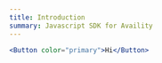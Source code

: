 ```yaml
---
title: Introduction
summary: Javascript SDK for Availity
---
```


```jsx live=true
<Button color="primary">Hi</Button>
```